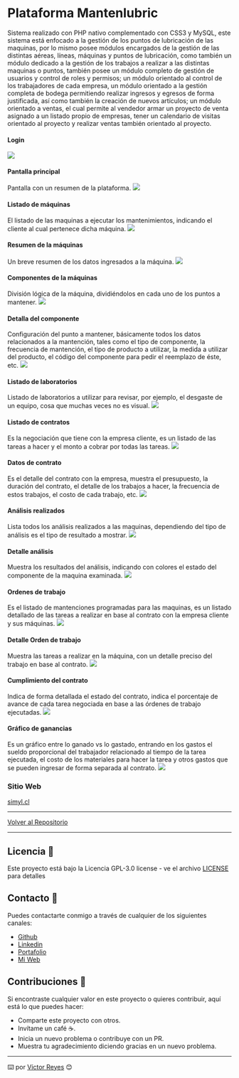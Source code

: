 # Plataforma Mantenlubric
Sistema realizado con PHP nativo complementado con CSS3 y MySQL, este sistema está enfocado a la gestión de los puntos de lubricación de las maquinas, por lo mismo posee módulos encargados de la gestión de las distintas aéreas, líneas, máquinas y puntos de lubricación, como también un módulo dedicado a la gestión de los trabajos a realizar a las distintas maquinas o puntos, también posee un módulo completo de gestión de usuarios y control de roles y permisos; un módulo orientado al control de los trabajadores de cada empresa, un módulo orientado a la gestión completa de bodega permitiendo realizar ingresos y egresos de forma justificada, así como también la creación de nuevos artículos; un módulo orientado a ventas, el cual permite al vendedor armar un proyecto de venta asignado a un listado propio de empresas, tener un calendario de visitas orientado al proyecto y realizar ventas también orientado al proyecto.

#### Login
<img src='https://raw.githubusercontent.com/tenshi98/Trabajo_Imagenes/main/Plataforma%20Mantenlubric/src/img_1.jpg' />

#### Pantalla principal
Pantalla con un resumen de la plataforma.
<img src='https://raw.githubusercontent.com/tenshi98/Trabajo_Imagenes/main/Plataforma%20Mantenlubric/src/img_2.jpg' />

#### Listado de máquinas
El listado de las maquinas a ejecutar los mantenimientos, indicando el cliente al cual pertenece dicha máquina.
<img src='https://raw.githubusercontent.com/tenshi98/Trabajo_Imagenes/main/Plataforma%20Mantenlubric/src/img_3.jpg' />

#### Resumen de la máquinas
Un breve resumen de los datos ingresados a la máquina.
<img src='https://raw.githubusercontent.com/tenshi98/Trabajo_Imagenes/main/Plataforma%20Mantenlubric/src/img_4.jpg' />

#### Componentes de la máquinas
División lógica de la máquina, dividiéndolos en cada uno de los puntos a mantener.
<img src='https://raw.githubusercontent.com/tenshi98/Trabajo_Imagenes/main/Plataforma%20Mantenlubric/src/img_5.jpg' />

#### Detalla del componente
Configuración del punto a mantener, básicamente todos los datos relacionados a la mantención, tales como el tipo de componente, la frecuencia de mantención, el tipo de producto a utilizar, la medida a utilizar del producto, el código del componente para pedir el reemplazo de éste, etc.
<img src='https://raw.githubusercontent.com/tenshi98/Trabajo_Imagenes/main/Plataforma%20Mantenlubric/src/img_6.jpg' />

#### Listado de laboratorios
Listado de laboratorios a utilizar para revisar, por ejemplo, el desgaste de un equipo, cosa que muchas veces no es visual.
<img src='https://raw.githubusercontent.com/tenshi98/Trabajo_Imagenes/main/Plataforma%20Mantenlubric/src/img_7.jpg' />

#### Listado de contratos
Es la negociación que tiene con la empresa cliente, es un listado de las tareas a hacer y el monto a cobrar por todas las tareas.
<img src='https://raw.githubusercontent.com/tenshi98/Trabajo_Imagenes/main/Plataforma%20Mantenlubric/src/img_8.jpg' />

#### Datos de contrato
Es el detalle del contrato con la empresa, muestra el presupuesto, la duración del contrato, el detalle de los trabajos a hacer, la frecuencia de estos trabajos, el costo de cada trabajo, etc.
<img src='https://raw.githubusercontent.com/tenshi98/Trabajo_Imagenes/main/Plataforma%20Mantenlubric/src/img_9.jpg' />

#### Análisis realizados
Lista todos los análisis realizados a las maquinas, dependiendo del tipo de análisis es el tipo de resultado a mostrar.
<img src='https://raw.githubusercontent.com/tenshi98/Trabajo_Imagenes/main/Plataforma%20Mantenlubric/src/img_10.jpg' />

#### Detalle análisis
Muestra los resultados del análisis, indicando con colores el estado del componente de la maquina examinada.
<img src='https://raw.githubusercontent.com/tenshi98/Trabajo_Imagenes/main/Plataforma%20Mantenlubric/src/img_11.jpg' />

#### Ordenes de trabajo
Es el listado de mantenciones programadas para las maquinas, es un listado detallado de las tareas a realizar en base al contrato con la empresa cliente y sus máquinas.
<img src='https://raw.githubusercontent.com/tenshi98/Trabajo_Imagenes/main/Plataforma%20Mantenlubric/src/img_12.jpg' />

#### Detalle Orden de trabajo
Muestra las tareas a realizar en la máquina, con un detalle preciso del trabajo en base al contrato.
<img src='https://raw.githubusercontent.com/tenshi98/Trabajo_Imagenes/main/Plataforma%20Mantenlubric/src/img_13.jpg' />

#### Cumplimiento del contrato
Indica de forma detallada el estado del contrato, indica el porcentaje de avance de cada tarea negociada en base a las órdenes de trabajo ejecutadas.
<img src='https://raw.githubusercontent.com/tenshi98/Trabajo_Imagenes/main/Plataforma%20Mantenlubric/src/img_14.jpg' />

#### Gráfico de ganancias
Es un gráfico entre lo ganado vs lo gastado, entrando en los gastos el sueldo proporcional del trabajador relacionado al tiempo de la tarea ejecutada, el costo de los materiales para hacer la tarea y otros gastos que se pueden ingresar de forma separada al contrato.
<img src='https://raw.githubusercontent.com/tenshi98/Trabajo_Imagenes/main/Plataforma%20Mantenlubric/src/img_15.jpg' />

### Sitio Web
[simyl.cl](https://www.simyl.cl/)

---

[Volver al Repositorio](https://github.com/tenshi98/Trabajo_Imagenes/)

---

## Licencia 📄
Este proyecto está bajo la Licencia GPL-3.0 license - ve el archivo [LICENSE](LICENSE) para detalles

## Contacto 📖
Puedes contactarte conmigo a través de cualquier de los siguientes canales:
- [Github](https://github.com/tenshi98)
- [Linkedin](https://www.linkedin.com/in/victor-reyes-galvez/)
- [Portafolio](https://tenshi98.github.io/portafolio/)
- [Mi Web](https://web.digitalcreations.cl/)

## Contribuciones 🎁
Si encontraste cualquier valor en este proyecto o quieres contribuir, aquí está lo que puedes hacer:

- Comparte este proyecto con otros.
- Invítame un café ☕.
- Inicia un nuevo problema o contribuye con un PR.
- Muestra tu agradecimiento diciendo gracias en un nuevo problema.

---

⌨️ por [Víctor Reyes](https://github.com/tenshi98) 😊